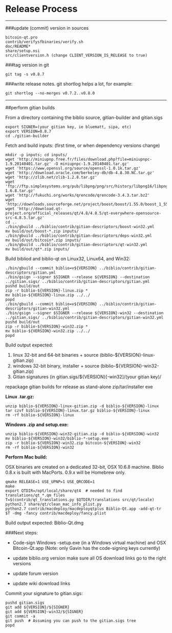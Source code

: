 Release Process
====================

* * *

###update (commit) version in sources


	bitcoin-qt.pro
	contrib/verifysfbinaries/verify.sh
	doc/README*
	share/setup.nsi
	src/clientversion.h (change CLIENT_VERSION_IS_RELEASE to true)

###tag version in git

	git tag -s v0.8.7

###write release notes. git shortlog helps a lot, for example:

	git shortlog --no-merges v0.7.2..v0.8.0

* * *

##perform gitian builds

 From a directory containing the biblio source, gitian-builder and gitian.sigs
  
	export SIGNER=(your gitian key, ie bluematt, sipa, etc)
	export VERSION=0.8.7
	cd ./gitian-builder

 Fetch and build inputs: (first time, or when dependency versions change)

	mkdir -p inputs; cd inputs/
	wget 'http://miniupnp.free.fr/files/download.php?file=miniupnpc-1.9.20140401.tar.gz' -O miniupnpc-1.9.20140401.tar.gz'
	wget 'https://www.openssl.org/source/openssl-1.0.1k.tar.gz'
	wget 'http://download.oracle.com/berkeley-db/db-4.8.30.NC.tar.gz'
	wget 'http://zlib.net/zlib-1.2.8.tar.gz'
	wget 'ftp://ftp.simplesystems.org/pub/libpng/png/src/history/libpng16/libpng-1.6.8.tar.gz'
	wget 'http://fukuchi.org/works/qrencode/qrencode-3.4.3.tar.bz2'
	wget 'http://downloads.sourceforge.net/project/boost/boost/1.55.0/boost_1_55_0.tar.bz2'
	wget 'http://download.qt-project.org/official_releases/qt/4.8/4.8.5/qt-everywhere-opensource-src-4.8.5.tar.gz'
	cd ..
	./bin/gbuild ../biblio/contrib/gitian-descriptors/boost-win32.yml
	mv build/out/boost-*.zip inputs/
	./bin/gbuild ../biblio/contrib/gitian-descriptors/deps-win32.yml
	mv build/out/bitcoin*.zip inputs/
	./bin/gbuild ../biblio/contrib/gitian-descriptors/qt-win32.yml
	mv build/out/qt*.zip inputs/

 Build bibliod and biblio-qt on Linux32, Linux64, and Win32:
  
	./bin/gbuild --commit biblio=v${VERSION} ../biblio/contrib/gitian-descriptors/gitian.yml
	./bin/gsign --signer $SIGNER --release ${VERSION} --destination ../gitian.sigs/ ../biblio/contrib/gitian-descriptors/gitian.yml
	pushd build/out
	zip -r biblio-${VERSION}-linux.zip *
	mv biblio-${VERSION}-linux.zip ../../
	popd
	./bin/gbuild --commit biblio=v${VERSION} ../biblio/contrib/gitian-descriptors/gitian-win32.yml
	./bin/gsign --signer $SIGNER --release ${VERSION}-win32 --destination ../gitian.sigs/ ../biblio/contrib/gitian-descriptors/gitian-win32.yml
	pushd build/out
	zip -r biblio-${VERSION}-win32.zip *
	mv biblio-${VERSION}-win32.zip ../../
	popd

  Build output expected:

  1. linux 32-bit and 64-bit binaries + source (biblio-${VERSION}-linux-gitian.zip)
  2. windows 32-bit binary, installer + source (biblio-${VERSION}-win32-gitian.zip)
  3. Gitian signatures (in gitian.sigs/${VERSION}[-win32]/(your gitian key)/

repackage gitian builds for release as stand-alone zip/tar/installer exe

**Linux .tar.gz:**

	unzip biblio-${VERSION}-linux-gitian.zip -d biblio-${VERSION}-linux
	tar czvf biblio-${VERSION}-linux.tar.gz biblio-${VERSION}-linux
	rm -rf biblio-${VERSION}-linux

**Windows .zip and setup.exe:**

	unzip biblio-${VERSION}-win32-gitian.zip -d biblio-${VERSION}-win32
	mv biblio-${VERSION}-win32/biblio-*-setup.exe .
	zip -r biblio-${VERSION}-win32.zip bitcoin-${VERSION}-win32
	rm -rf biblio-${VERSION}-win32

**Perform Mac build:**

  OSX binaries are created on a dedicated 32-bit, OSX 10.6.8 machine.
  Biblio 0.8.x is built with MacPorts.  0.9.x will be Homebrew only.

	qmake RELEASE=1 USE_UPNP=1 USE_QRCODE=1
	make
	export QTDIR=/opt/local/share/qt4  # needed to find translations/qt_*.qm files
	T=$(contrib/qt_translations.py $QTDIR/translations src/qt/locale)
	python2.7 share/qt/clean_mac_info_plist.py
	python2.7 contrib/macdeploy/macdeployqtplus Biblio-Qt.app -add-qt-tr $T -dmg -fancy contrib/macdeploy/fancy.plist

 Build output expected: Biblio-Qt.dmg

###Next steps:

* Code-sign Windows -setup.exe (in a Windows virtual machine) and
  OSX Bitcoin-Qt.app (Note: only Gavin has the code-signing keys currently)

* update biblio.org version
  make sure all OS download links go to the right versions

* update forum version

* update wiki download links

Commit your signature to gitian.sigs:

	pushd gitian.sigs
	git add ${VERSION}/${SIGNER}
	git add ${VERSION}-win32/${SIGNER}
	git commit -a
	git push  # Assuming you can push to the gitian.sigs tree
	popd

